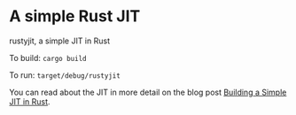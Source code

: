 # A simple Rust JIT

rustyjit, a simple JIT in Rust

To build: ```cargo build```

To run: ```target/debug/rustyjit```

You can read about the JIT in more detail on the blog post [Building a Simple JIT in Rust](http://www.jonathanturner.org/2015/12/building-a-simple-jit-in-rust.html).

